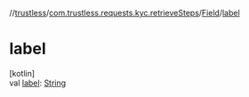 //[trustless](../../../index.md)/[com.trustless.requests.kyc.retrieveSteps](../index.md)/[Field](index.md)/[label](label.md)

# label

[kotlin]\
val [label](label.md): [String](https://kotlinlang.org/api/latest/jvm/stdlib/kotlin/-string/index.html)
